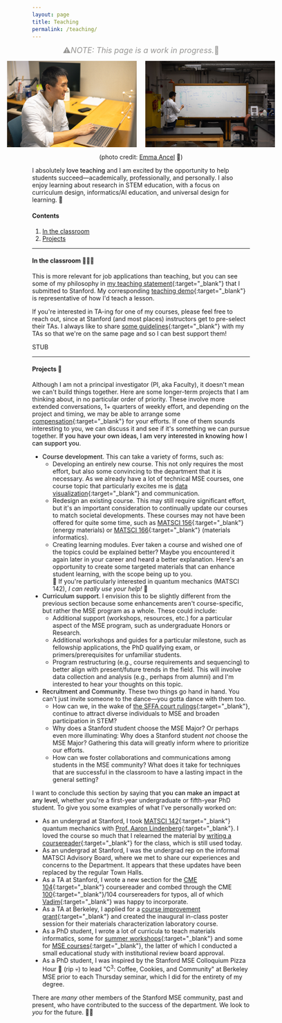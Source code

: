 ```yaml
---
layout: page
title: Teaching
permalink: /teaching/
---
```


<span style="color:#979694;font-size:18px;text-align:center;display:flex;justify-content:center">⚠️ <em>NOTE: This page is a work in progress.</em> 🚧</span>

<span style="display:flex;justify-content:center">
	<img src="/assets/fig/desk.jpg" alt="Enze desk" align="middle" height="200px">
	&nbsp;&nbsp;&nbsp;&nbsp;&nbsp;
	<img src="/assets/fig/teaching.jpg" alt="Enze teaching" align="middle" height="200px">
</span>
<center>
	<p>(photo credit: <a href="https://www.emmaancel.com/" target="_blank">Emma Ancel</a> 📸)</p>
</center>

I absolutely <span style="font-weight:500">love teaching</span> and I am excited by the opportunity to help students succeed—academically, professionally, and personally.
I also enjoy learning about research in STEM education, with a focus on curriculum design, informatics/AI education, and universal design for learning. 🧠


#### Contents

1. [In the classroom](#in-the-classroom-)
1. [Projects](#projects-)

---------------------------------

#### In the classroom 👨🏼‍🏫

This is more relevant for job applications than teaching, but you can see some of my philosophy in [my teaching statement](https://docs.google.com/document/d/1EGvUmu5he7DbDgeKDURlCpgEXWDb8NEwWh9K8qIFSKs/edit?usp=sharing){:target="_blank"} that I submitted to Stanford.
My corresponding [teaching demo](https://docs.google.com/presentation/d/14g4NKJ20b5cIvt4U7KdkPCuzAP2_mdBXeJ-tLvxdR24/edit?usp=sharing){:target="_blank"} is representative of how I'd teach a lesson.

If you're interested in TA-ing for one of my courses, please feel free to reach out, since at Stanford (and most places) instructors get to pre-select their TAs.
I always like to share [some guidelines](https://docs.google.com/document/d/15VQWynIaDy42vuYOna7G1mKrQoeFY5NavKbKEAuAG2Q/edit?usp=sharing){:target="_blank"} with my TAs so that we're on the same page and so I can best support them!

STUB

---------------------------------


#### Projects 📖

Although I am not a principal investigator (PI, aka Faculty), it doesn't mean we can't build things together.
Here are some longer-term projects that I am thinking about, in no particular order of priority.
These involve more extended conversations, 1+ quarters of weekly effort, and depending on the project and timing, we may be able to arrange some [compensation](https://ctl.stanford.edu/find-teaching-grants){:target="_blank"} for your efforts.
If one of them sounds interesting to you, we can discuss it and see if it's something we can pursue together.
<span style="font-weight:500">If you have your own ideas, I am very interested in knowing how I can support you</span>.

- <span style="font-weight:500">Course development</span>. 
This can take a variety of forms, such as:
    - Developing an entirely new course.
    This not only requires the most effort, but also some convincing to the department that it is necessary.
    As we already have a lot of technical MSE courses, one course topic that particularly excites me is [data visualization](http://www.sciencedirect.com/science/article/pii/S0264127519303065){:target="_blank"} and communication.
    - Redesign an existing course.
    This may still require significant effort, but it's an important consideration to continually update our courses to match societal developments.
    These courses may not have been offered for quite some time, such as [MATSCI 156](https://explorecourses.stanford.edu/search?q=matsci156){:target="_blank"} (energy materials) or [MATSCI 166](https://explorecourses.stanford.edu/search?q=matsci166){:target="_blank"} (materials informatics).
    - Creating learning modules.
    Ever taken a course and wished one of the topics could be explained better? 
    Maybe you encountered it again later in your career and heard a better explanation.
    Here's an opportunity to create some targeted materials that can enhance student learning, with the scope being up to you.     
    🌟 If you're particularly interested in quantum mechanics (MATSCI 142), _I can really use your help!_ 🌟
- <span style="font-weight:500">Curriculum support</span>.
I envision this to be slightly different from the previous section because some enhancements aren't course-specific, but rather the MSE program as a whole.
These could include:
	- Additional support (workshops, resources, etc.) for a particular aspect of the MSE program, such as undergraduate Honors or Research.
	- Additional workshops and guides for a particular milestone, such as fellowship applications, the PhD qualifying exam, or primers/prerequisites for unfamiliar students.
	- Program restructuring (e.g., course requirements and sequencing) to better align with present/future trends in the field. 
	This will involve data collection and analysis (e.g., perhaps from alumni) and I'm interested to hear your thoughts on this topic.
- <span style="font-weight:500">Recruitment and Community</span>.
These two things go hand in hand. 
You can't just invite someone to the dance—you gotta dance with them too.
	- How can we, in the wake of [the SFFA court rulings](https://en.wikipedia.org/wiki/Students_for_Fair_Admissions_v._Harvard){:target="_blank"}, continue to attract diverse individuals to MSE and broaden participation in STEM?
	- Why does a Stanford student choose the MSE Major? 
	Or perhaps even more illuminating: Why does a Stanford student _not_ choose the MSE Major?
	Gathering this data will greatly inform where to prioritize our efforts.
	- How can we foster collaborations and communications among students in the MSE community?
	What does it take for techniques that are successful in the classroom to have a lasting impact in the general setting?

I want to conclude this section by saying that <span style="font-weight:500">you can make an impact at any level</span>, whether you're a first-year undergraduate or fifth-year PhD student.
To give you some examples of what I've personally worked on:
- As an undergrad at Stanford, I took [MATSCI 142](https://explorecourses.stanford.edu/search?q=matsci142){:target="_blank"} quantum mechanics with [Prof. Aaron Lindenberg](https://profiles.stanford.edu/aaron-lindenberg){:target="_blank"}.
I loved the course so much that I relearned the material by [writing a coursereader](https://github.com/enze-chen/mse_142_cr){:target="_blank"} for the class, which is still used today.
- As an undergrad at Stanford, I was the undergrad rep on the informal MATSCI Advisory Board, where we met to share our experiences and concerns to the Department.
It appears that these updates have been replaced by the regular Town Halls.
- As a TA at Stanford, I wrote a new section for the [CME 104](https://explorecourses.stanford.edu/search?q=cme104+khayms){:target="_blank"} coursereader and combed through the CME [100](https://explorecourses.stanford.edu/search?q=cme100+khayms){:target="_blank"}/104 coursereaders for typos, all of which [Vadim](https://profiles.stanford.edu/vadim-khayms){:target="_blank"} was happy to incorporate.
- As a TA at Berkeley, I applied for a [course improvement grant](https://gsi.berkeley.edu/programs-services/grants/course-improvement-grant/){:target="_blank"} and created the inaugural in-class poster session for their materials characterization laboratory course.
- As a PhD student, I wrote a lot of curricula to teach materials informatics, some for [summer workshops](https://enze-chen.github.io/mi-book-2022/intro.html){:target="_blank"} and some for [MSE courses](https://enze-chen.github.io/mse104l/){:target="_blank"}, the latter of which I conducted a small educational study with institutional review board approval.
- As a PhD student, I was inspired by the Stanford MSE Colloquium Pizza Hour 🍕 (rip 💀) to lead "C<sup>3</sup>: Coffee, Cookies, and Community" at Berkeley MSE prior to each Thursday seminar, which I did for the entirety of my degree.

There are _many_ other members of the Stanford MSE community, past and present, who have contributed to the success of the department.
We look to _you_ for the future. 🫵🏼


